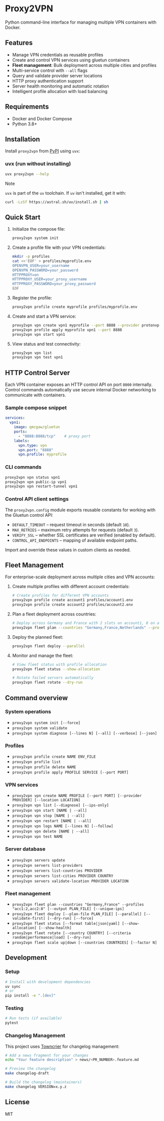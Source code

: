 # Proxy2VPN

Python command-line interface for managing multiple VPN containers with Docker.

## Features
- Manage VPN credentials as reusable profiles
- Create and control VPN services using gluetun containers
- **Fleet management**: Bulk deployment across multiple cities and profiles
- Multi-service control with `--all` flags
- Query and validate provider server locations
- HTTP proxy authentication support
- Server health monitoring and automatic rotation
- Intelligent profile allocation with load balancing

## Requirements
- Docker and Docker Compose
- Python 3.8+

## Installation

Install `proxy2vpn` from [PyPI](https://pypi.org/project/proxy2vpn/) using `uvx`:

### uvx (run without installing)
```bash
uvx proxy2vpn --help
```

> [!NOTE]
> `uvx` is part of the `uv` toolchain. If `uv` isn't installed, get it with:
> ```bash
> curl -LsSf https://astral.sh/uv/install.sh | sh
> ```

## Quick Start
1. Initialize the compose file:
   ```bash
   proxy2vpn system init
   ```

2. Create a profile file with your VPN credentials:
   ```bash
   mkdir -p profiles
   cat <<'EOF' > profiles/myprofile.env
   OPENVPN_USER=your_username
   OPENVPN_PASSWORD=your_password
   HTTPPROXY=on
   HTTPPROXY_USER=your_proxy_username
   HTTPPROXY_PASSWORD=your_proxy_password
   EOF
   ```

3. Register the profile:
   ```bash
   proxy2vpn profile create myprofile profiles/myprofile.env
   ```

4. Create and start a VPN service:
   ```bash
   proxy2vpn vpn create vpn1 myprofile --port 8888 --provider protonvpn --location "New York"
   proxy2vpn profile apply myprofile vpn1 --port 8888
   proxy2vpn vpn start vpn1
   ```

5. View status and test connectivity:
   ```bash
   proxy2vpn vpn list
   proxy2vpn vpn test vpn1
   ```

## HTTP Control Server

Each VPN container exposes an HTTP control API on port `8000` internally. Control commands automatically use secure internal Docker networking to communicate with containers.

### Sample compose snippet

```yaml
services:
  vpn1:
    image: qmcgaw/gluetun
    ports:
      - "8888:8888/tcp"    # proxy port
    labels:
      vpn.type: vpn
      vpn.port: "8888"
      vpn.profile: myprofile
```

### CLI commands

```bash
proxy2vpn vpn status vpn1
proxy2vpn vpn public-ip vpn1
proxy2vpn vpn restart-tunnel vpn1
```

### Control API client settings

The `proxy2vpn.config` module exports reusable constants for working with the
Gluetun control API:

- `DEFAULT_TIMEOUT` – request timeout in seconds (default `10`).
- `MAX_RETRIES` – maximum retry attempts for requests (default `3`).
- `VERIFY_SSL` – whether SSL certificates are verified (enabled by default).
- `CONTROL_API_ENDPOINTS` – mapping of available endpoint paths.

Import and override these values in custom clients as needed.

## Fleet Management

For enterprise-scale deployment across multiple cities and VPN accounts:

1. Create multiple profiles with different account credentials:
   ```bash
   # Create profiles for different VPN accounts
   proxy2vpn profile create account1 profiles/account1.env
   proxy2vpn profile create account2 profiles/account2.env  
   ```

2. Plan a fleet deployment across countries:
   ```bash
   # Deploy across Germany and France with 2 slots on account1, 8 on account2
   proxy2vpn fleet plan --countries "Germany,France,Netherlands" --profiles "account1:2,account2:8" --unique-ips
   ```

3. Deploy the planned fleet:
   ```bash
   proxy2vpn fleet deploy --parallel
   ```

4. Monitor and manage the fleet:
   ```bash
   # View fleet status with profile allocation
   proxy2vpn fleet status --show-allocation
   
   # Rotate failed servers automatically
   proxy2vpn fleet rotate --dry-run
   ```

## Command overview

### System operations
- `proxy2vpn system init [--force]`
- `proxy2vpn system validate`
- `proxy2vpn system diagnose [--lines N] [--all] [--verbose] [--json]`

### Profiles
- `proxy2vpn profile create NAME ENV_FILE`
- `proxy2vpn profile list`
- `proxy2vpn profile delete NAME`
- `proxy2vpn profile apply PROFILE SERVICE [--port PORT]`

### VPN services
- `proxy2vpn vpn create NAME PROFILE [--port PORT] [--provider PROVIDER] [--location LOCATION]`
- `proxy2vpn vpn list [--diagnose] [--ips-only]`
- `proxy2vpn vpn start [NAME | --all]`
- `proxy2vpn vpn stop [NAME | --all]`
- `proxy2vpn vpn restart [NAME | --all]`
- `proxy2vpn vpn logs NAME [--lines N] [--follow]`
- `proxy2vpn vpn delete [NAME | --all]`
- `proxy2vpn vpn test NAME`

### Server database
- `proxy2vpn servers update`
- `proxy2vpn servers list-providers`
- `proxy2vpn servers list-countries PROVIDER`
- `proxy2vpn servers list-cities PROVIDER COUNTRY`
- `proxy2vpn servers validate-location PROVIDER LOCATION`

### Fleet management
- `proxy2vpn fleet plan --countries "Germany,France" --profiles "acc1:2,acc2:8" [--output PLAN_FILE] [--unique-ips]`
- `proxy2vpn fleet deploy [--plan-file PLAN_FILE] [--parallel] [--validate-first] [--dry-run] [--force]`
- `proxy2vpn fleet status [--format table|json|yaml] [--show-allocation] [--show-health]`
- `proxy2vpn fleet rotate [--country COUNTRY] [--criteria random|performance|load] [--dry-run]`
- `proxy2vpn fleet scale up|down [--countries COUNTRIES] [--factor N]`

## Development

### Setup
```bash
# Install with development dependencies
uv sync
# or
pip install -e ".[dev]"
```

### Testing
```bash
# Run tests (if available)
pytest
```

### Changelog Management
This project uses [Towncrier](https://towncrier.readthedocs.io/) for changelog management:

```bash
# Add a news fragment for your changes
echo "Your feature description" > news/<PR_NUMBER>.feature.md

# Preview the changelog
make changelog-draft

# Build the changelog (maintainers)
make changelog VERSION=x.y.z
```

## License
MIT
